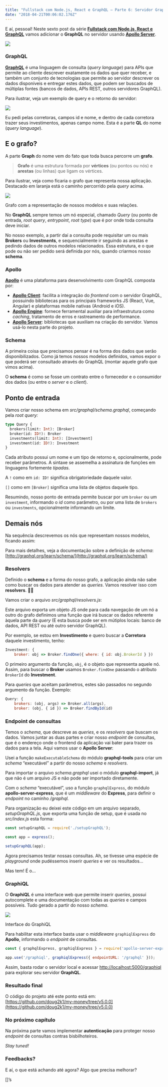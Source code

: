 ```yaml
---
title: "Fullstack com Node.js, React e GraphQL — Parte 6: Servidor GraphQL"
date: "2018-04-21T00:06:02.176Z"
---
```

E aí, pessoal! Neste sexto post da série [**Fullstack com Node.js, React e GraphQL**](/fullstack-node-react-graphql-introducao-2c2f18c757c4) vamos adicionar o **GraphQL** no servidor usando [**Apollo Server**](https://www.apollographql.com/docs/apollo-server/).

![](/1_45PbrMFt9GJDe3cYwVxl2Q.png)

### GraphQL

[**GraphQL**](http://graphql.org/) é uma linguagem de consulta (_query language_) para APIs que permite ao cliente descrever exatamente os dados que quer receber, e também um conjunto de tecnologias que permite ao servidor descrever os dados disponíveis e entregar estes dados, que podem ser buscados de múltiplas fontes (bancos de dados, APIs REST, outros servidores GraphQL).

Para ilustrar, veja um exemplo de query e o retorno do servidor:

![](/1_J38COL43zbvywF6lmu_hQQ.png)

Eu pedi pelas corretoras, campos id e nome, e dentro de cada corretora trazer seus investimentos, apenas campo nome. Esta é a parte **QL** do nome (_query language_).

## E o grafo?

A parte **Graph** do nome vem do fato que toda busca percorre um **grafo**.

> **Grafo** é uma estrutura formada por **vértices** (ou pontos ou nós) e **arestas** (ou linhas) que ligam os vértices.

Para ilustrar, veja como ficaria o grafo que representa nossa aplicação. Destacado em laranja está o caminho percorrido pela _query_ acima.

![](/1_XQbgY8IoglLkOox1pOg12A.png)

Grafo com a representação de nossos modelos e suas relações.

No **GraphQL** sempre temos um nó especial, chamado _Query_ (ou ponto de entrada, _root query_, _entrypoint_, _root type_) que é por onde toda consulta deve iniciar.

No nosso exemplo, a partir daí a consulta pode requisitar um ou mais **Brokers** ou **Investments**, e sequencialmente ir seguindo as arestas e pedindo dados de outros modelos relacionados. Essa estrutura, e o que pode ou não ser pedido será definida por nós, quando criarmos nosso **schema**.

### Apollo

[**Apollo**](https://www.apollographql.com/) é uma plataforma para desenvolvimento com GraphQL composta por:

*   [**Apollo Client**](https://www.apollographql.com/client): facilita a integração do _frontend_ com o servidor GraphQL, possuindo bibliotecas para os principais frameworks JS (React, Vue, Angular) e plataformas mobile nativas (Android e iOS).
*   [**Apollo Engine**](https://www.apollographql.com/engine): fornece ferramental auxiliar para infraestrutura como _caching_, tratamento de erros e rastreamento de performance.
*   [**Apollo Server**](https://www.apollographql.com/server): bibliotecas que auxiliam na criação do servidor. Vamos usá-lo nesta parte do projeto.

### Schema

A primeira coisa que precisamos pensar é na forma dos dados que serão disponibilizados. Como já temos nossos modelos definidos, vamos expor o que poderá ser consultado através do GraphQL (montar aquele grafo que vimos acima).

O **schema** é como se fosse um contrato entre o fornecedor e o consumidor dos dados (ou entre o _server_ e o _client_).

## Ponto de entrada

Vamos criar nosso schema em _src/graphql/schema.graphql_, começando pela _root query:_

```graphql
type Query {  
  brokers(limit: Int): [Broker]  
  broker(id: ID!): Broker  
  investments(limit: Int): [Investment]  
  investment(id: ID!): Investment  
}
```

Cada atributo possui um nome e um tipo de retorno e, opcionalmente, pode receber parâmetros. A sintaxe se assemelha a assinatura de funções em linguagens fortemente _tipadas_.

A `!` como em `id: ID!` significa obrigatoriedade daquele valor.

`[]` como em `[Broker]` significa uma lista de objetos daquele tipo.

Resumindo, nosso ponto de entrada permite buscar por um `broker` ou um `investment`, informando o _id_ como parâmetro, ou por uma lista de `brokers` ou `investments`, opcionalmente informando um limite.

## Demais nós

Na sequência descrevemos os nós que representam nossos modelos, ficando assim:

Para mais detalhes, veja a documentação sobre a definição de _schema_: [http://graphql.org/learn/schema/](http://graphql.org/learn/schema/)

### Resolvers

Definido o **schema** e a forma do nosso grafo, a aplicação ainda não sabe como buscar os dados para atender as _queries_. Vamos resolver isso com **resolvers**. 🥁😁

Vamos criar o arquivo _src/graphql/resolvers.js_:

Este arquivo exporta um objeto JS onde para cada navegação de um nó a outro do grafo definimos uma função que irá buscar os dados referente àquela parte da _query_ (E esta busca pode ser em mútiplos locais: banco de dados, API REST ou até outro servidor GraphQL).

Por exemplo, se estou em **Investimento** e quero buscar a **Corretora** daquele investimento, tenho:

```js
Investment: {  
    broker: obj => Broker.findOne({ where: { id: obj.BrokerId } })
```

O primeiro argumento da função, `obj`, é o objeto que representa aquele nó. Assim, para buscar o **Broker** usamos `Broker.findOne` passando o atributo `BrokerId` do **Investment**.

Para _queries_ que aceitam parâmetros, estes são passados no segundo argumento da função. Exemplo:

```js
Query: {  
    brokers: (obj, args) => Broker.all(args),  
    broker: (obj, { id }) => Broker.findById(id)
```

### Endpoint de consultas

Temos o _schema_, que descreve as _queries_, e os _resolvers_ que buscam os dados. Vamos juntar as duas partes e criar nosso _endpoint_ de consultas, que é o endereço onde o frontend da aplicação vai bater para trazer os dados para a tela. Aqui vamos usar o **Apollo Server**:

Usei a função `makeExecutableSchema` do módulo **graphql-tools** para criar um _schema_ “executável” a partir do nosso _schema_ e _resolvers_.

Para importar o arquivo _schema.graphql_ usei o módulo **graphql-import**, já que não é um arquivo JS e não pode ser importado diretamente.

Com o _schema_ “executável”, uso a função `graphqlExpress`, do módulo **apollo-server-express**, que é um _middleware_ do **Express**, para definir o _endpoint_ no caminho _/graphql._

Para organização eu deixei este código em um arquivo separado, _setupGraphQL.js_, que exporta uma função de setup, que é usada no _src/index.js_ esta forma:

```js
const setupGraphQL = require('./setupGraphQL');

const app = express();

setupGraphQL(app);
```

Agora precisamos testar nossas consultas. Ah, se tivesse uma espécie de _playground_ onde pudéssemos inserir _queries_ e ver os resultados…

Mas tem! É o…

### GraphiQL

O **GraphiQL** é uma interface web que permite inserir _queries_, possui autocomplete e uma documentação com todas as _queries_ e campos possíveis. Tudo gerado a partir do nosso _schema_.

![](/1_SOshJPwch9WxUPUeNPHseQ.png)

Interface do GraphiQL

Para habilitar esta interface basta usar o _middleware_ `graphiqlExpress` do **Apollo**, informando o _endpoint_ de consultas.

```js
const { graphqlExpress, graphiqlExpress } = require('apollo-server-express');

app.use('/graphiql', graphiqlExpress({ endpointURL: '/graphql' }));
```

Assim, basta rodar o servidor local e acessar [http://localhost:5000/graphiql](http://localhost:5000/graphiql) para explorar seu servidor **GraphQL**.

### Resultado final

O código do projeto até este ponto está em: [https://github.com/doug2k1/my-money/tree/v5.0.0](https://github.com/doug2k1/my-money/tree/v5.0.0)

### No próximo capítulo

Na próxima parte vamos implementar **autenticação** para proteger nosso _endpoint_ de consultas contras bisbilhoteiros.

_Stay tuned!_

### Feedbacks?

E aí, o que está achando até agora? Algo que precisa melhorar?

\[\]’s